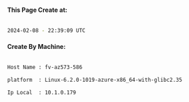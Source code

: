 
   
#### This Page Create at:

```bash

2024-02-08 - 22:39:09 UTC

```

#### Create By Machine:

```bash

Host Name : fv-az573-586

platform  : Linux-6.2.0-1019-azure-x86_64-with-glibc2.35

Ip Local  : 10.1.0.179

```

